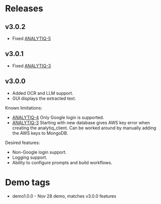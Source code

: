 # Releases

## v3.0.2
* Fixed [ANALYTIQ-5](https://github.com/analytiq-hub/doc-router/issues/5)

## v3.0.1

* Fixed [ANALYTIQ-3](https://github.com/analytiq-hub/doc-router/issues/3)

## v3.0.0

* Added OCR and LLM support.
* GUI displays the extracted text.

Known limitations:
* [ANALYTIQ-4](https://github.com/analytiq-hub/doc-router/issues/4) Only Google login is supported.
* [ANALYTIQ-3](https://github.com/analytiq-hub/doc-router/issues/3) Starting with new database gives AWS key error when creating the analytiq_client. Can be worked around by manually adding the AWS keys to MongoDB.

Desired features:
* Non-Google login support.
* Logging support.
* Ability to configure prompts and build workflows.

# Demo tags
* demo1.0.0 - Nov 28 demo, matches v3.0.0 features
